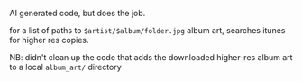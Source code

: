 AI generated code, but does the job.

for a list of paths to `$artist/$album/folder.jpg` album art, searches itunes for higher res copies.

NB: didn't clean up the code that adds the downloaded higher-res album art to a local `album_art/` directory
